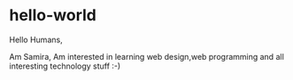 # hello-world


Hello Humans,

Am Samira, Am interested in learning web design,web programming and all interesting technology stuff :-)
